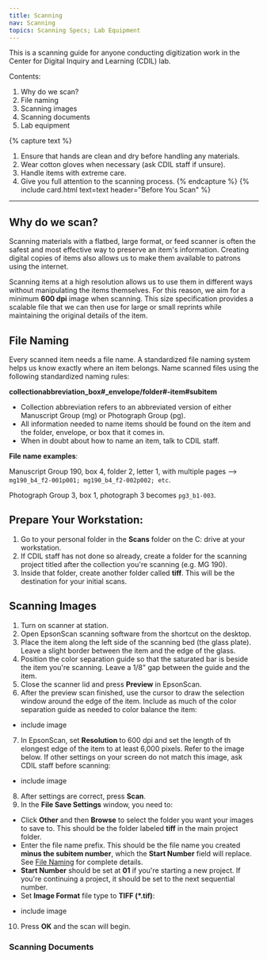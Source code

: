 ```yaml
---
title: Scanning
nav: Scanning
topics: Scanning Specs; Lab Equipment
---
```


This is a scanning guide for anyone conducting digitization work in the Center for Digital Inquiry and Learning (CDIL) lab.

Contents:

1. Why do we scan?
2. File naming
3. Scanning images
4. Scanning documents
5. Lab equipment

{% capture text %}
1. Ensure that hands are clean and dry before handling any materials.
2. Wear cotton gloves when necessary (ask CDIL staff if unsure).
3. Handle items with extreme care.
4. Give you full attention to the scanning process.
{% endcapture %}
{% include card.html text=text header="Before You Scan" %}

<!-- turn the above setup overview card into a "Before You Scan" card -->

-------------

## Why do we scan?

Scanning materials with a flatbed, large format, or feed scanner is often the safest and most effective way to preserve an item's information. Creating digital copies of items also allows us to make them available to patrons using the internet. 

Scanning items at a high resolution allows us to use them in different ways without manipulating the items themselves. For this reason, we aim for a minimum **600 dpi** image when scanning. This size specification provides a scalable file that we can then use for large or small reprints while maintaining the original details of the item.

## File Naming

Every scanned item needs a file name. A standardized file naming system helps us know exactly where an item belongs. Name scanned files using the following standardized naming rules:

**collectionabbreviation_box#_envelope/folder#-item#subitem**

- Collection abbreviation refers to an abbreviated version of either Manuscript Group (mg) or Photograph Group (pg).
- All information needed to name items should be found on the item and the folder, envelope, or box that it comes in.
- When in doubt about how to name an item, talk to CDIL staff.

**File name examples**:

Manuscript Group 190, box 4, folder 2, letter 1, with multiple pages --> `mg190_b4_f2-001p001; mg190_b4_f2-002p002; etc`.

Photograph Group 3, box 1, photograph 3 becomes `pg3_b1-003`.

## Prepare Your Workstation:
1. Go to your personal folder in the **Scans** folder on the C: drive at your workstation.
2. If CDIL staff has not done so already, create a folder for the scanning project titled after the collection you're scanning (e.g. MG 190).
3. Inside that folder, create another folder called **tiff**. This will be the destination for your initial scans. 

## Scanning Images

1. Turn on scanner at station. 
2. Open EpsonScan scanning software from the shortcut on the desktop.
3. Place the item along the left side of the scanning bed (the glass plate). Leave a slight border between the item and the edge of the glass. 
4. Position the color separation guide so that the saturated bar is beside the item you're scanning. Leave a 1/8" gap between the guide and the item.
5. Close the scanner lid and press **Preview** in EpsonScan.
6. After the preview scan finished, use the cursor to draw the selection window around the edge of the item. Include as much of the color separation guide as needed to color balance the item:
 
 * include image

 7. In EpsonScan, set **Resolution** to 600 dpi and set the length of th elongest edge of the item to at least 6,000 pixels. Refer to the image below. If other settings on your screen do not match this image, ask CDIL staff before scanning:

 * include image

 8. After settings are correct, press **Scan**.
 9. In the **File Save Settings** window, you need to:
 - Click **Other** and then **Browse** to select the folder you want your images to save to. This should be the folder labeled **tiff** in the main project folder.
 - Enter the file name prefix. This should be the file name you created **minus the subitem number**, which the **Start Number** field will replace. See [File Naming]() for complete details. 
 - **Start Number** should be set at **01** if you're starting a new project. If you're continuing a project, it should be set to the next sequential number. 
 - Set **Image Format** file type to **TIFF (*.tif)**:

 * include image

 10. Press **OK** and the scan will begin.

 ### Scanning Documents
